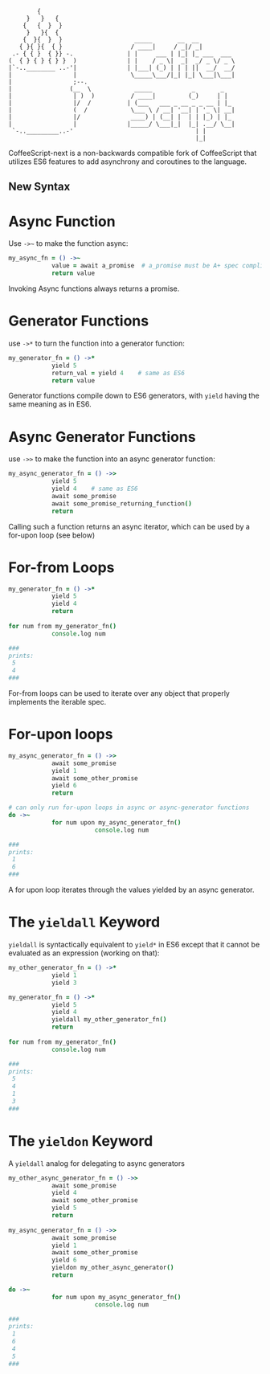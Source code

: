             {
         }   }   {
        {   {  }  }
         }   }{  {
        {  }{  }  }                    _____       __  __
       { }{ }{  { }                   / ____|     / _|/ _|
     .- { { }  { }} -.               | |     ___ | |_| |_ ___  ___
    (  { } { } { } }  )              | |    / _ \|  _|  _/ _ \/ _ \
    |`-..________ ..-'|              | |___| (_) | | | ||  __/  __/
    |                 |               \_____\___/|_| |_| \___|\___|
    |                 ;--.
    |                (__  \            _____           _       _
    |                 | )  )          / ____|         (_)     | |
    |                 |/  /          | (___   ___ _ __ _ _ __ | |_
    |                 (  /            \___ \ / __| '__| | '_ \| __|
    |                 |/              ____) | (__| |  | | |_) | |_
    |                 |              |_____/ \___|_|  |_| .__/ \__|
     `-.._________..-'                                  | |
                                                        |_|

CoffeeScript-next is a non-backwards compatible fork of CoffeeScript that utilizes ES6 features to add asynchrony and coroutines to the language.

## New Syntax

# Async Function

Use `->~` to make the function async:

```Coffeescript
my_async_fn = () ->~
            value = await a_promise  # a_promise must be A+ spec compliant
            return value
```

Invoking Async functions always returns a promise.

# Generator Functions

use `->*` to turn the function into a generator function:

```Coffeescript
my_generator_fn = () ->*
            yield 5
            return_val = yield 4    # same as ES6
            return value
```

Generator functions compile down to ES6 generators, with `yield` having the same meaning as in ES6.

# Async Generator Functions

use `->>` to make the function into an async generator function:

```Coffeescript
my_async_generator_fn = () ->>
            yield 5
            yield 4    # same as ES6
            await some_promise
            await some_promise_returning_function()
            return
```

Calling such a function returns an async iterator, which can be used by a for-upon loop (see below)

# For-from Loops

```Coffeescript
my_generator_fn = () ->*
            yield 5
            yield 4
            return
            
for num from my_generator_fn()
            console.log num

###
prints:
 5
 4
###
```

For-from loops can be used to iterate over any object that properly implements the iterable spec.

# For-upon loops

```Coffeescript
my_async_generator_fn = () ->>
            await some_promise
            yield 1
            await some_other_promise
            yield 6
            return

# can only run for-upon loops in async or async-generator functions
do ->~
            for num upon my_async_generator_fn()
                        console.log num

###
prints:
 1
 6
###
```

A for upon loop iterates through the values yielded by an async generator.

# The `yieldall` Keyword

`yieldall` is syntactically equivalent to `yield*` in ES6 except that it cannot be evaluated as an expression (working on that):

```Coffeescript
my_other_generator_fn = () ->*
            yield 1
            yield 3

my_generator_fn = () ->*
            yield 5
            yield 4
            yieldall my_other_generator_fn()
            return
            
for num from my_generator_fn()
            console.log num

###
prints:
 5
 4
 1
 3
###
```

# The `yieldon` Keyword

A `yieldall` analog for delegating to async generators

```Coffeescript
my_other_async_generator_fn = () ->>
            await some_promise
            yield 4
            await some_other_promise
            yield 5
            return
            
my_async_generator_fn = () ->>
            await some_promise
            yield 1
            await some_other_promise
            yield 6
            yieldon my_other_async_generator()
            return

do ->~         
            for num upon my_async_generator_fn()
                        console.log num

###
prints:
 1
 6
 4
 5
###
```
